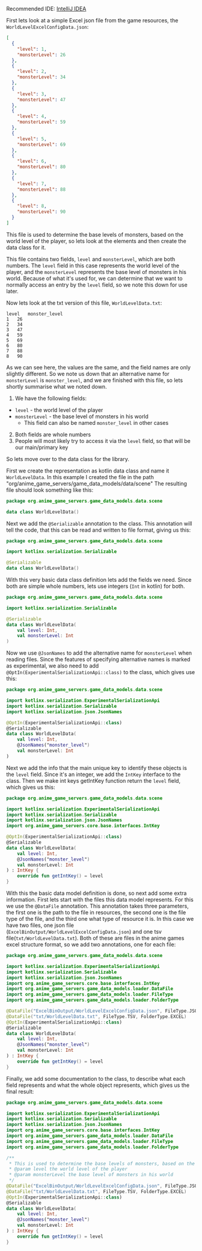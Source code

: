 
Recommended IDE: [IntelliJ IDEA](https://www.jetbrains.com/idea/)

First lets look at a simple Excel json file from the game resources, the  `WorldLevelExcelConfigData.json`:
```json
[
  {
    "level": 1,
    "monsterLevel": 26
  },
  {
    "level": 2,
    "monsterLevel": 34
  },
  {
    "level": 3,
    "monsterLevel": 47
  },
  {
    "level": 4,
    "monsterLevel": 59
  },
  {
    "level": 5,
    "monsterLevel": 69
  },
  {
    "level": 6,
    "monsterLevel": 80
  },
  {
    "level": 7,
    "monsterLevel": 88
  },
  {
    "level": 8,
    "monsterLevel": 90
  }
]
```
This file is used to determine the base levels of monsters, based on the world level of the player, so lets look at the elements and then create the data class for it.

This file contains two fields, `level` and `monsterLevel`, which are both numbers.
The `level` field in this case represents the world level of the player, and the `monsterLevel` represents the base level of monsters in his world.
Because of what it's used for, we can determine that we want to normally access an entry  by the `level` field, so we note this down for use later.

Now lets look at the txt version of this file, `WorldLevelData.txt`:
```csv
level	monster_level
1	26
2	34
3	47
4	59
5	69
6	80
7	88
8	90
```
As we can see here, the values are the same, and the field names are only slightly different.
So we note us down that an alternative name for `monsterLevel` is `monster_level`, and we are finished with this file, so lets shortly summarise what we noted down. 

1. We have the following fields:
  * `level` - the world level of the player
  * `monsterLevel` - the base level of monsters in his world
    * This field can also be named `monster_level` in other cases
2. Both fields are whole numbers
3. People will most likely try to access it via the `level` field, so that will be our main/primary key


So lets move over to the data class for the library.

First we create the representation as kotlin data class and name it `WorldLevelData`. In this example I created the file in the path "org/anime_game_servers/game_data_models/data/scene"
The resulting file should look something like this:
```kt
package org.anime_game_servers.game_data_models.data.scene

data class WorldLevelData() 
```

Next we add the `@Serializable` annotation to the class. This annotation will tell the code, that this can be read and written to file format, giving us this:
```kt
package org.anime_game_servers.game_data_models.data.scene

import kotlinx.serialization.Serializable

@Serializable
data class WorldLevelData() 
```

With this very basic data class definition lets add the fields we need. Since both are simple whole numbers, lets use integers (`Int` in kotlin) for both.
```kt
package org.anime_game_servers.game_data_models.data.scene

import kotlinx.serialization.Serializable

@Serializable
data class WorldLevelData(
    val level: Int,
    val monsterLevel: Int
) 
```

Now we use `@JsonNames` to add the alternative name for `monsterLevel` when reading files. Since the features of specifying alternative names is marked as experimental, 
we also need to add `@OptIn(ExperimentalSerializationApi::class)` to the class, which gives use this:
```kt
package org.anime_game_servers.game_data_models.data.scene

import kotlinx.serialization.ExperimentalSerializationApi
import kotlinx.serialization.Serializable
import kotlinx.serialization.json.JsonNames

@OptIn(ExperimentalSerializationApi::class)
@Serializable
data class WorldLevelData(
    val level: Int,
    @JsonNames("monster_level")
    val monsterLevel: Int
) 
```

Next we add the info that the main unique key to identify these objects is the `level` field. Since it's an integer, we add the `IntKey` interface to the class.
Then we make int keys getIntKey function return the `level` field, which gives us this:
```kt 
package org.anime_game_servers.game_data_models.data.scene

import kotlinx.serialization.ExperimentalSerializationApi
import kotlinx.serialization.Serializable
import kotlinx.serialization.json.JsonNames
import org.anime_game_servers.core.base.interfaces.IntKey

@OptIn(ExperimentalSerializationApi::class)
@Serializable
data class WorldLevelData(
    val level: Int,
    @JsonNames("monster_level")
    val monsterLevel: Int
) : IntKey {
    override fun getIntKey() = level
}
```

With this the basic data model definition is done, so next add some extra information.
First lets start with the files this data model represents. For this we use the `@DataFile` annotation.
This annotation takes three parameters, the first one is the path to the file in resources, the second one is the file type of the file, 
and the third one what type of resource it is.
In this case we have two files, one json file (`ExcelBinOutput/WorldLevelExcelConfigData.json`) and one tsv file(`txt/WorldLevelData.txt`).
Both of these are files in the anime games excel structure format, so we add two annotations, one for each file:
```kt 
package org.anime_game_servers.game_data_models.data.scene

import kotlinx.serialization.ExperimentalSerializationApi
import kotlinx.serialization.Serializable
import kotlinx.serialization.json.JsonNames
import org.anime_game_servers.core.base.interfaces.IntKey
import org.anime_game_servers.game_data_models.loader.DataFile
import org.anime_game_servers.game_data_models.loader.FileType
import org.anime_game_servers.game_data_models.loader.FolderType

@DataFile("ExcelBinOutput/WorldLevelExcelConfigData.json", FileType.JSON, FolderType.EXCEL)
@DataFile("txt/WorldLevelData.txt", FileType.TSV, FolderType.EXCEL)
@OptIn(ExperimentalSerializationApi::class)
@Serializable
data class WorldLevelData(
    val level: Int,
    @JsonNames("monster_level")
    val monsterLevel: Int
) : IntKey {
    override fun getIntKey() = level
}
```

Finally, we add some documentation to the class, to describe what each field represents and what the whole object represents, which gives us the final result:
```kt
package org.anime_game_servers.game_data_models.data.scene

import kotlinx.serialization.ExperimentalSerializationApi
import kotlinx.serialization.Serializable
import kotlinx.serialization.json.JsonNames
import org.anime_game_servers.core.base.interfaces.IntKey
import org.anime_game_servers.game_data_models.loader.DataFile
import org.anime_game_servers.game_data_models.loader.FileType
import org.anime_game_servers.game_data_models.loader.FolderType

/**
 * This is used to determine the base levels of monsters, based on the world level of the player
 * @param level the world level of the player
 * @param monsterLevel the base level of monsters in his world
 */
@DataFile("ExcelBinOutput/WorldLevelExcelConfigData.json", FileType.JSON, FolderType.EXCEL)
@DataFile("txt/WorldLevelData.txt", FileType.TSV, FolderType.EXCEL)
@OptIn(ExperimentalSerializationApi::class)
@Serializable
data class WorldLevelData(
    val level: Int,
    @JsonNames("monster_level")
    val monsterLevel: Int
) : IntKey {
    override fun getIntKey() = level
}
```
